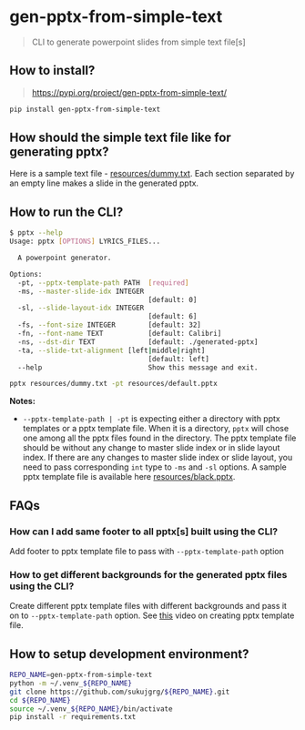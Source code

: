 # gen-pptx-from-simple-text

> CLI to generate powerpoint slides from simple text file[s]

## How to install?
> https://pypi.org/project/gen-pptx-from-simple-text/
```bash
pip install gen-pptx-from-simple-text
```

## How should the simple text file like for generating pptx?

Here is a sample text file - [resources/dummy.txt](resources/dummy.txt).
Each section separated by an empty line makes a slide in the generated pptx.

## How to run the CLI?
```bash
$ pptx --help
Usage: pptx [OPTIONS] LYRICS_FILES...

  A powerpoint generator.

Options:
  -pt, --pptx-template-path PATH  [required]
  -ms, --master-slide-idx INTEGER
                                  [default: 0]
  -sl, --slide-layout-idx INTEGER
                                  [default: 6]
  -fs, --font-size INTEGER        [default: 32]
  -fn, --font-name TEXT           [default: Calibri]
  -ns, --dst-dir TEXT             [default: ./generated-pptx]
  -ta, --slide-txt-alignment [left|middle|right]
                                  [default: left]
  --help                          Show this message and exit.
```

```bash
pptx resources/dummy.txt -pt resources/default.pptx
```
**Notes:**
- `--pptx-template-path | -pt` is expecting either a directory with pptx templates or
a pptx template file. When it is a directory, `pptx` will chose one among all the pptx
files found in the directory. The pptx template file should be without any change to
master slide index or in slide layout index. If there are any changes to master slide
index or slide layout, you need to pass corresponding `int` type to `-ms` and `-sl`
options.
A sample pptx template file is available here [resources/black.pptx](resources/).


## FAQs
### How can I add same footer to all pptx[s] built using the CLI?

Add footer to pptx template file to pass with `--pptx-template-path` option

### How to get different backgrounds for the generated pptx files using the CLI?

Create different pptx template files with different backgrounds and pass it on to
`--pptx-template-path` option. See [this](https://youtu.be/AftDaPQwhPg) video on
creating pptx template file.

## How to setup development environment?

```bash
REPO_NAME=gen-pptx-from-simple-text
python -m ~/.venv_${REPO_NAME}
git clone https://github.com/sukujgrg/${REPO_NAME}.git
cd ${REPO_NAME}
source ~/.venv_${REPO_NAME}/bin/activate
pip install -r requirements.txt
```
